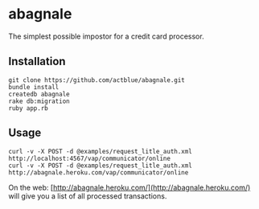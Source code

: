 # abagnale

The simplest possible impostor for a credit card processor.

## Installation

    git clone https://github.com/actblue/abagnale.git
    bundle install
    createdb abagnale
    rake db:migration
    ruby app.rb

## Usage

    curl -v -X POST -d @examples/request_litle_auth.xml http://localhost:4567/vap/communicator/online
    curl -v -X POST -d @examples/request_litle_auth.xml http://abagnale.heroku.com/vap/communicator/online

On the web: [http://abagnale.heroku.com/](http://abagnale.heroku.com/) will give you a list of all processed transactions.
